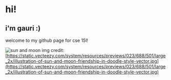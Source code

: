 # **hi!**
## i'm **gauri** :)

welcome to my github page for cse 15l!

![sun and moon](https://static.vecteezy.com/system/resources/previews/023/688/501/large_2x/illustration-of-sun-and-moon-friendship-in-doodle-style-vector.jpg) 
img credit: [https://static.vecteezy.com/system/resources/previews/023/688/501/large_2x/illustration-of-sun-and-moon-friendship-in-doodle-style-vector.jpg](https://static.vecteezy.com/system/resources/previews/023/688/501/large_2x/illustration-of-sun-and-moon-friendship-in-doodle-style-vector.jpg)
